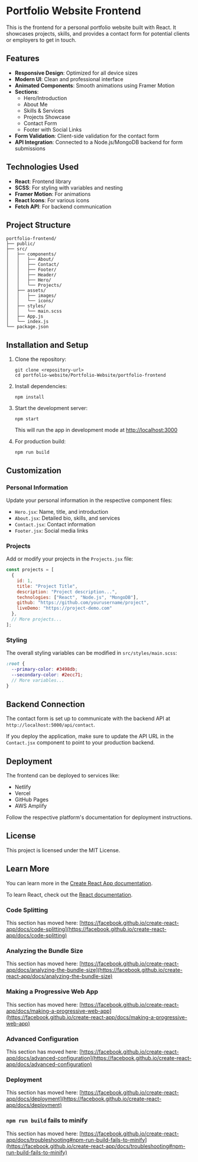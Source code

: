 # Portfolio Website Frontend

This is the frontend for a personal portfolio website built with React. It showcases projects, skills, and provides a contact form for potential clients or employers to get in touch.

## Features

- **Responsive Design**: Optimized for all device sizes
- **Modern UI**: Clean and professional interface
- **Animated Components**: Smooth animations using Framer Motion
- **Sections**:
  - Hero/Introduction
  - About Me
  - Skills & Services
  - Projects Showcase
  - Contact Form
  - Footer with Social Links
- **Form Validation**: Client-side validation for the contact form
- **API Integration**: Connected to a Node.js/MongoDB backend for form submissions

## Technologies Used

- **React**: Frontend library
- **SCSS**: For styling with variables and nesting
- **Framer Motion**: For animations
- **React Icons**: For various icons
- **Fetch API**: For backend communication

## Project Structure

```
portfolio-frontend/
├── public/
├── src/
│   ├── components/
│   │   ├── About/
│   │   ├── Contact/
│   │   ├── Footer/
│   │   ├── Header/
│   │   ├── Hero/
│   │   └── Projects/
│   ├── assets/
│   │   ├── images/
│   │   └── icons/
│   ├── styles/
│   │   └── main.scss
│   ├── App.js
│   └── index.js
└── package.json
```

## Installation and Setup

1. Clone the repository:
   ```
   git clone <repository-url>
   cd portfolio-website/Portfolio-Website/portfolio-frontend
   ```

2. Install dependencies:
   ```
   npm install
   ```

3. Start the development server:
   ```
   npm start
   ```
   This will run the app in development mode at [http://localhost:3000](http://localhost:3000)

4. For production build:
   ```
   npm run build
   ```

## Customization

### Personal Information
Update your personal information in the respective component files:

- `Hero.jsx`: Name, title, and introduction
- `About.jsx`: Detailed bio, skills, and services
- `Contact.jsx`: Contact information
- `Footer.jsx`: Social media links

### Projects
Add or modify your projects in the `Projects.jsx` file:

```javascript
const projects = [
  {
    id: 1,
    title: "Project Title",
    description: "Project description...",
    technologies: ["React", "Node.js", "MongoDB"],
    github: "https://github.com/yourusername/project",
    liveDemo: "https://project-demo.com"
  },
  // More projects...
];
```

### Styling
The overall styling variables can be modified in `src/styles/main.scss`:

```scss
:root {
  --primary-color: #3498db;
  --secondary-color: #2ecc71;
  // More variables...
}
```

## Backend Connection

The contact form is set up to communicate with the backend API at `http://localhost:5000/api/contact`. 

If you deploy the application, make sure to update the API URL in the `Contact.jsx` component to point to your production backend.

## Deployment

The frontend can be deployed to services like:
- Netlify
- Vercel
- GitHub Pages
- AWS Amplify

Follow the respective platform's documentation for deployment instructions.

## License

This project is licensed under the MIT License.

## Learn More

You can learn more in the [Create React App documentation](https://facebook.github.io/create-react-app/docs/getting-started).

To learn React, check out the [React documentation](https://reactjs.org/).

### Code Splitting

This section has moved here: [https://facebook.github.io/create-react-app/docs/code-splitting](https://facebook.github.io/create-react-app/docs/code-splitting)

### Analyzing the Bundle Size

This section has moved here: [https://facebook.github.io/create-react-app/docs/analyzing-the-bundle-size](https://facebook.github.io/create-react-app/docs/analyzing-the-bundle-size)

### Making a Progressive Web App

This section has moved here: [https://facebook.github.io/create-react-app/docs/making-a-progressive-web-app](https://facebook.github.io/create-react-app/docs/making-a-progressive-web-app)

### Advanced Configuration

This section has moved here: [https://facebook.github.io/create-react-app/docs/advanced-configuration](https://facebook.github.io/create-react-app/docs/advanced-configuration)

### Deployment

This section has moved here: [https://facebook.github.io/create-react-app/docs/deployment](https://facebook.github.io/create-react-app/docs/deployment)

### `npm run build` fails to minify

This section has moved here: [https://facebook.github.io/create-react-app/docs/troubleshooting#npm-run-build-fails-to-minify](https://facebook.github.io/create-react-app/docs/troubleshooting#npm-run-build-fails-to-minify)
